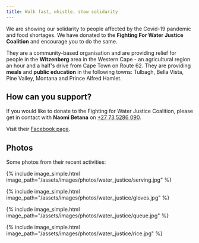 ```yaml
---
title: Walk fast, whistle, show solidarity
---
```


We are showing our solidarity to people affected by the Covid-19 pandemic and food shortages. We have donated to the **Fighting For Water Justice Coalition** and encourage you to do the same.

They are a community-based organisation and are providing relief for people in the **Witzenberg** area in the Western Cape - an agricultural region an hour and a half's drive from Cape Town on Route 62. They are providing **meals** and **public education** in the following towns: Tulbagh, Bella Vista, Pine Valley, Montana and Prince Alfred Hamlet.


## How can you support?

If you would like to donate to the Fighting for Water Justice Coalition, please get in contact with **Naomi Betana** on [+27 73 5286 090](tel:+27735286090).

Visit their [Facebook page](https://facebook.com/Fighting-For-Water-Justice-Coalition-105280544244995/).


## Photos

Some photos from their recent activities:

{% include image_simple.html
    image_path="/assets/images/photos/water_justice/serving.jpg"
%}

{% include image_simple.html
    image_path="/assets/images/photos/water_justice/gloves.jpg"
%}

{% include image_simple.html
    image_path="/assets/images/photos/water_justice/queue.jpg"
%}

{% include image_simple.html
    image_path="/assets/images/photos/water_justice/rice.jpg"
%}

